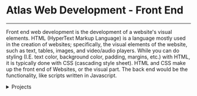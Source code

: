 # Atlas Web Development - Front End

---
Front end web development is the development of a website's visual elements.
HTML (HyperText Markup Language) is a language mostly used in the creation
of websites; specifically, the visual elements of the website, such as text,
tables, images, and video/audio players. While you can do styling (I.E.
text color, background color, padding, margins, etc.) with HTML, it is
typically done with CSS (cascading style sheet). HTML and CSS make up the
front end of Websites, or the visual part. The back end would be the
functionality, like scripts written in Javascript.

<details>
<summary>Projects</summary>

- **[Advanced HTML](html_advanced)**
- ***[Advanced CSS](CSS_advanced)***
- *[AirBnB clone - Web static]()*
</details>
